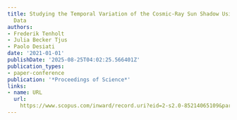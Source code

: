 ```yaml
---
title: Studying the Temporal Variation of the Cosmic-Ray Sun Shadow Using IceCube
  Data
authors:
- Frederik Tenholt
- Julia Becker Tjus
- Paolo Desiati
date: '2021-01-01'
publishDate: '2025-08-25T04:02:25.566401Z'
publication_types:
- paper-conference
publication: '*Proceedings of Science*'
links:
- name: URL
  url: 
    https://www.scopus.com/inward/record.uri?eid=2-s2.0-85214065109&partnerID=40&md5=b0a9d1000f43ce04ac357de81f00cfae
---
```


